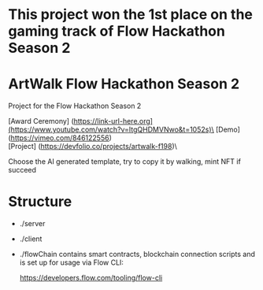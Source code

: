 # This project won the 1st place on the gaming track of Flow Hackathon Season 2

# ArtWalk Flow Hackathon Season 2
Project for the Flow Hackathon Season 2

[Award Ceremony] (https://link-url-here.org](https://www.youtube.com/watch?v=ItgQHDMVNwo&t=1052s)\
[Demo] (https://vimeo.com/846122556)\
[Project] (https://devfolio.co/projects/artwalk-f198)\

Choose the AI generated template, try to copy it by walking, mint NFT if succeed

# Structure

- ./server 

- ./client

- ./flowChain contains smart contracts, blockchain connection scripts and is set up for usage via Flow CLI: 

    https://developers.flow.com/tooling/flow-cli

